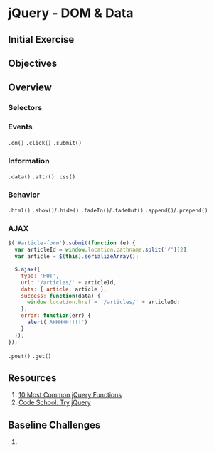 # jQuery - DOM & Data

## Initial Exercise

## Objectives

## Overview

### Selectors

### Events
`.on()`
`.click()`
`.submit()`

### Information
`.data()`
`.attr()`
`.css()`

### Behavior
`.html()`
`.show()`/`.hide()`
`.fadeIn()`/`.fadeOut()`
`.append()`/`.prepend()`

### AJAX

```js
$('#article-form').submit(function (e) {
  var articleId = window.location.pathname.split('/')[2];
  var article = $(this).serializeArray();

  $.ajax({
    type: 'PUT',
    url: '/articles/' + articleId,
    data: { article: article },
    success: function(data) {
      window.location.href = '/articles/' + articleId;
    },
    error: function(err) {
      alert('AHHHHH!!!!')
    }
  });
});
```

`.post()`
`.get()`

## Resources

1. [10 Most Common jQuery Functions](https://gist.github.com/azat-co/5898111)
1. [Code School: Try jQuery](https://www.codeschool.com/courses/try-jquery)

## Baseline Challenges

1.
